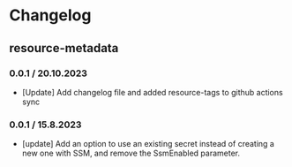 # Changelog

## resource-metadata

### 0.0.1 / 20.10.2023
* [Update] Add changelog file and added resource-tags to github actions sync

### 0.0.1 / 15.8.2023
* [update] Add an option to use an existing secret instead of creating a new one with SSM, and remove the SsmEnabled parameter.
<!-- To add a new entry write: -->
<!-- ### version / full date -->
<!-- * [Update/Bug fix] message that describes the changes that you apply -->
